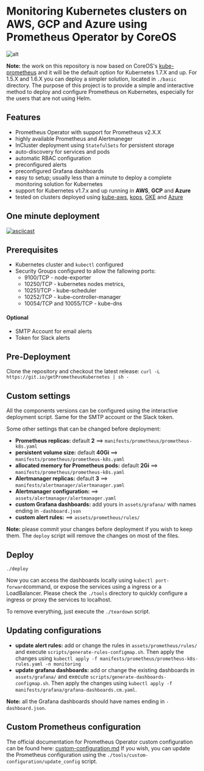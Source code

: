 # Monitoring Kubernetes  clusters on AWS, GCP and Azure using Prometheus Operator by CoreOS


![alt](https://www.camil.org/content/images/2017/cluster.png)

**Note:** the work on this repository is now based on CoreOS's [kube-prometheus](https://github.com/coreos/prometheus-operator/tree/master/contrib/kube-prometheus) and it will be the default option for Kubernetes 1.7.X and up. For 1.5.X and 1.6.X you can deploy a simpler solution, located in `./basic` directory.
The purpose of this project is to provide a simple and interactive method to deploy and configure Prometheus on Kubernetes, especially for the users that are not using Helm.

## Features
* Prometheus Operator with support for Prometheus v2.X.X
* highly available Prometheus and Alertmaneger
* InCluster deployment using `StatefulSets` for persistent storage
* auto-discovery for services and pods
* automatic RBAC configuration
* preconfigured alerts
* preconfigured Grafana dashboards
* easy to setup; usually less than a minute to deploy a complete monitoring solution for Kubernetes
* support for Kubernetes  v1.7.x and up running in  **AWS**, **GCP** and **Azure**
* tested on clusters deployed using [kube-aws](https://github.com/kubernetes-incubator/kube-aws), [kops](https://github.com/kubernetes/kops), [GKE](https://cloud.google.com/container-engine/) and [Azure](https://azure.microsoft.com)
## One minute deployment

[![asciicast](https://asciinema.org/a/139033.png)](https://asciinema.org/a/139033)

## Prerequisites

* Kubernetes cluster and `kubectl` configured
* Security Groups configured to allow the fallowing ports:
     * 9100/TCP  -                node-exporter
     * 10250/TCP -                kubernetes nodes metrics,
     * 10251/TCP -                kube-scheduler
     * 10252/TCP -                kube-controller-manager
     * 10054/TCP and 10055/TCP -  kube-dns

#### Optional
* SMTP Account for email alerts
* Token for Slack alerts

## Pre-Deployment

Clone the repository and checkout the latest release: `curl -L https://git.io/getPrometheusKubernetes | sh -`


## Custom settings

All the components versions can be configured using the interactive deployment script. Same for the SMTP account or the Slack token.

Some other settings that can be changed before deployment:
  * **Prometheus replicas:** default **2** ==> `manifests/prometheus/prometheus-k8s.yaml`
  * **persistent volume size:** default **40Gi** ==> `manifests/prometheus/prometheus-k8s.yaml`
  * **allocated memory for Prometheus pods:** default **2Gi** ==> `manifests/prometheus/prometheus-k8s.yaml`
  * **Alertmanager replicas:** default **3** ==> `manifests/alertmanager/alertmanager.yaml`
  * **Alertmanager configuration:** ==> `assets/alertmanager/alertmanager.yaml`
  * **custom Grafana dashboards:** add yours in `assets/grafana/` with names ending in `-dashboard.json`
  * **custom alert rules:**  ==> `assets/prometheus/rules/`

**Note:** please commit your changes before deployment if you wish to keep them. The `deploy` script will remove the changes on most of the files.

## Deploy

    ./deploy

Now you can access the dashboards locally using `kubectl port-forward`command, or expose the services using a ingress or a LoadBalancer. Please check the `./tools` directory to quickly configure a ingress or proxy the services to localhost.

To remove everything, just execute the `./teardown` script.


## Updating configurations

  * **update alert rules:** add or change the rules in `assets/prometheus/rules/` and execute `scripts/generate-rules-configmap.sh`. Then apply the changes using `kubectl apply -f manifests/prometheus/prometheus-k8s-rules.yaml -n monitoring`
  * **update grafana dashboards:** add or change the existing dashboards in `assets/grafana/` and execute `scripts/generate-dashboards-configmap.sh`. Then apply the changes using `kubectl apply -f manifests/grafana/grafana-dashboards.cm.yaml`.

**Note:** all the Grafana dashboards should have names ending in `-dashboard.json`.

## Custom Prometheus configuration

  The official documentation for Prometheus Operator custom configuration can be found here: [custom-configuration.md](https://github.com/coreos/prometheus-operator/blob/master/Documentation/custom-configuration.md)
  If you wish, you can update the Prometheus configuration using the `./tools/custom-configuration/update_config` script.
